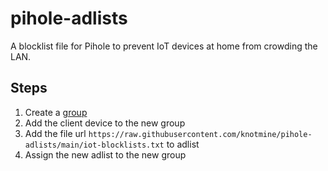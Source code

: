 # pihole-adlists

A blocklist file for Pihole to prevent IoT devices at home from crowding the LAN. 

## Steps

1. Create a [group](https://docs.pi-hole.net/group_management/example/)
2. Add the client device to the new group
3. Add the file url `https://raw.githubusercontent.com/knotmine/pihole-adlists/main/iot-blocklists.txt` to adlist
4. Assign the new adlist to the new group

